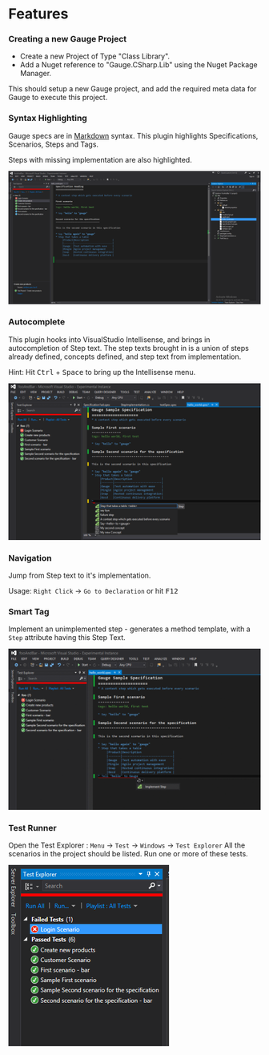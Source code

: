 # Features

### Creating a new Gauge Project

- Create a new Project of Type "Class Library".
- Add a Nuget reference to "Gauge.CSharp.Lib" using the Nuget Package Manager.

This should setup a new Gauge project, and add the required meta data for Gauge to execute this project.


### Syntax Highlighting

Gauge specs are in [Markdown](http://daringfireball.net/projects/markdown/syntax) syntax. This plugin highlights Specifications, Scenarios, Steps and Tags.

Steps with missing implementation are also highlighted.

![syntax highlighting](ide_support/visual_studio_screenshots/features/syntax_highlighting.png
"syntax highlighting")

### Autocomplete

This plugin hooks into VisualStudio Intellisense, and brings in autocompletion of Step text. The step texts brought in is a union of steps already defined, concepts defined, and step text from implementation.

Hint: Hit <kbd>Ctrl</kbd> + <kbd>Space</kbd> to bring up the Intellisense menu.

![AutoComplete](ide_support/visual_studio_screenshots/features/AutoComplete.png
"Auto Complete")

### Navigation

Jump from Step text to it's implementation.

Usage: `Right Click` -> `Go to Declaration` or hit <kbd>F12</kbd>

### Smart Tag

Implement an unimplemented step - generates a method template, with a `Step` attribute having this Step Text.

![Quick fix](ide_support/visual_studio_screenshots/features/quickfix/QuickFix.gif
"Quick Fix")

### Test Runner

Open the Test Explorer : `Menu` -> `Test` -> `Windows` -> `Test Explorer`
All the scenarios in the project should be listed. Run one or more of these tests.

![Test Explorer](ide_support/visual_studio_screenshots/features/TestExplorer.png
"Test Explorer")
